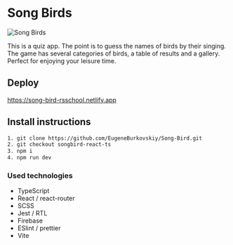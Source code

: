 # Song Birds
![Song Birds](https://github.com/EugeneBurkovskiy/Song-Bird/assets/109791286/cbe83c23-7e88-4c79-beca-d2f8135e34ef)

This is a quiz app. The point is to guess the names of birds by their singing. The game has several categories of birds, a table of results and a gallery. Perfect for enjoying your leisure time.

## Deploy

https://song-bird-rsschool.netlify.app

## Install instructions

```bash
1. git clone https://github.com/EugeneBurkovskiy/Song-Bird.git
2. git checkout songbird-react-ts
3. npm i
4. npm run dev
```

### Used technologies

- TypeScript
- React / react-router
- SCSS
- Jest / RTL
- Firebase
- ESlint / prettier
- Vite
